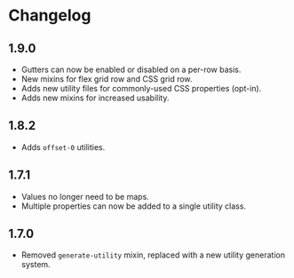 # Changelog
## 1.9.0
* Gutters can now be enabled or disabled on a per-row basis.
* New mixins for flex grid row and CSS grid row.
* Adds new utility files for commonly-used CSS properties (opt-in).
* Adds new mixins for increased usability.

## 1.8.2
* Adds `offset-0` utilities.

## 1.7.1
* Values no longer need to be maps.
* Multiple properties can now be added to a single utility class.

## 1.7.0
* Removed `generate-utility` mixin, replaced with a new utility generation system.